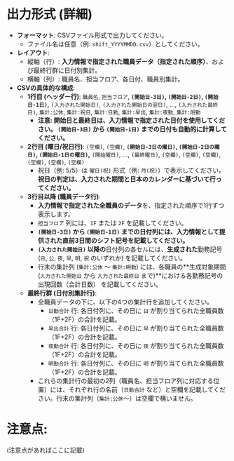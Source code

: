 # 出力形式 (詳細)
*   **フォーマット**: CSVファイル形式で出力してください。
    *   ファイル名は任意（例: `shift_YYYYMMDD.csv`）としてください。
*   **レイアウト**:
    *   縦軸（行）: **入力情報で指定された職員データ（指定された順序）**、および最終行群に日付別集計。
    *   横軸（列）: 職員名、担当フロア、各日付、職員別集計。
*   **CSVの具体的な構成**:
    *   **1行目 (ヘッダー行)**: `職員名`, `担当フロア`, **`(開始日-3日)`, `(開始日-2日)`, `(開始日-1日)`,** `(入力された開始日)`, `(入力された開始日の翌日)`, ..., `(入力された最終日)`, `集計:公休`, `集計:祝日`, `集計:日勤`, `集計:早出`, `集計:夜勤`, `集計:明勤`
        *   **注意: 開始日と最終日は、入力情報で指定された日付を使用してください。 `(開始日-3日)` から `(開始日-1日)` までの日付も自動的に計算してください。**
    *   **2行目 (曜日/祝日行)**: `(空欄)`, `(空欄)`, **`(開始日-3日の曜日)`, `(開始日-2日の曜日)`, `(開始日-1日の曜日)`,** `(開始曜日)`, ..., `(最終曜日)`, `(空欄)`, `(空欄)`, `(空欄)`, `(空欄)`, `(空欄)`, `(空欄)`
        *   祝日（例: 5/5）は `曜日(祝)` 形式（例: `月(祝)`）で表示してください。**祝日の判定は、入力された期間と日本のカレンダーに基づいて行ってください。**
    *   **3行目以降 (職員データ行)**:
        *   **入力情報で指定された全職員のデータ**を、指定された順序で1行ずつ表示します。
        *   `担当フロア` 列には、`1F` または `2F` を記載してください。
        *   **`(開始日-3日)` から `(開始日-1日)` までの日付列には、入力情報として提供された直前3日間のシフト記号を記載してください。**
        *   **`(入力された開始日)` 以降の**日付列の各セルには、**生成された**勤務記号 (`日`, `公`, `夜`, `早`, `明`, `祝` のいずれか) を記載してください。
        *   行末の集計列 (`集計:公休` ～ `集計:明勤`) には、各職員の**生成対象期間 (`入力された開始日` から `入力された最終日` まで)**における各勤務記号の出現回数（合計日数） を記載してください。
    *   **最終行群 (日付別集計行)**:
        *   全職員データの下に、以下の4つの集計行を追加してください。
            *   `日勤合計` 行: 各日付列に、その日に `日` が割り当てられた全職員数（1F+2F）の合計を記載。
            *   `早出合計` 行: 各日付列に、その日に `早` が割り当てられた全職員数（1F+2F）の合計を記載。
            *   `夜勤合計` 行: 各日付列に、その日に `夜` が割り当てられた全職員数（1F+2F）の合計を記載。
            *   `明勤合計` 行: 各日付列に、その日に `明` が割り当てられた全職員数（1F+2F）の合計を記載。
        *   これらの集計行の最初の2列（職員名、担当フロア列に対応する位置）には、それぞれ行の名前（`日勤合計` など）と空欄を記載してください。行末の集計列（`集計:公休`～）は空欄で構いません。

# 注意点:
(注意点があればここに記載) 